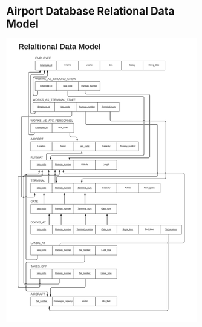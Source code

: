 # Airport Database Relational Data Model


![Airport Database Relational Data Model](/475%20Group%20Project%20-%20Relational%20Data%20Model.jpg)
